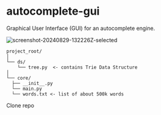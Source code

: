 # autocomplete-gui
Graphical User Interface (GUI) for an autocomplete engine.

![screenshot-20240829-132226Z-selected](https://github.com/user-attachments/assets/4d198eb6-9ab2-4636-a95b-c1de11d41053)

```
project_root/
│
└── ds/
    └── tree.py  <- contains Trie Data Structure
│
└── core/
  ├── __init__.py
  └── main.py
  └── words.txt <- list of about 500k words
```

Clone repo
